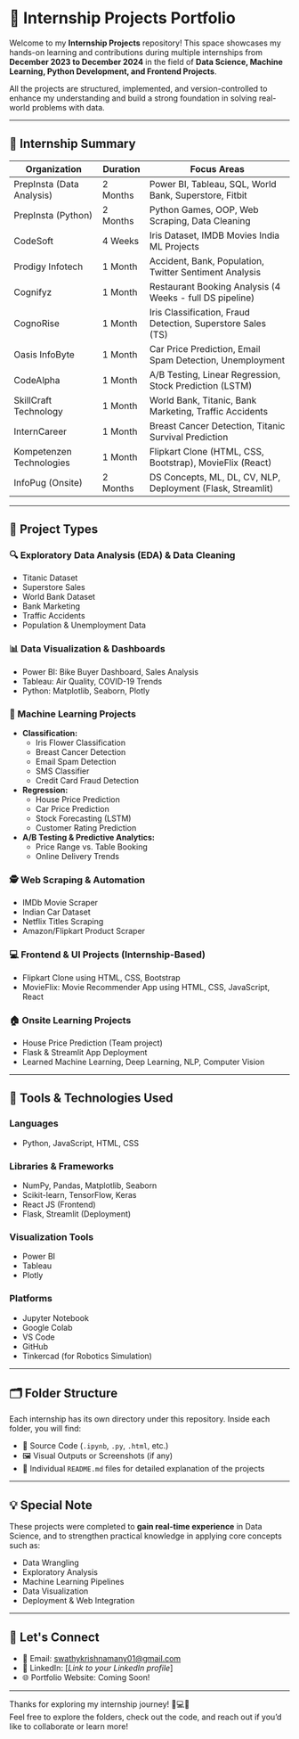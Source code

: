 # 📁 Internship Projects Portfolio

Welcome to my **Internship Projects** repository! This space showcases my hands-on learning and contributions during multiple internships from **December 2023 to December 2024** in the field of **Data Science, Machine Learning, Python Development, and Frontend Projects**.

All the projects are structured, implemented, and version-controlled to enhance my understanding and build a strong foundation in solving real-world problems with data.

---

## 🌟 Internship Summary

| Organization               | Duration   | Focus Areas                                                 |
|----------------------------|------------|--------------------------------------------------------------|
| PrepInsta (Data Analysis)  | 2 Months   | Power BI, Tableau, SQL, World Bank, Superstore, Fitbit       |
| PrepInsta (Python)         | 2 Months   | Python Games, OOP, Web Scraping, Data Cleaning               |
| CodeSoft                   | 4 Weeks    | Iris Dataset, IMDB Movies India ML Projects                  |
| Prodigy Infotech           | 1 Month    | Accident, Bank, Population, Twitter Sentiment Analysis       |
| Cognifyz                   | 1 Month    | Restaurant Booking Analysis (4 Weeks - full DS pipeline)     |
| CognoRise                  | 1 Month    | Iris Classification, Fraud Detection, Superstore Sales (TS)  |
| Oasis InfoByte             | 1 Month    | Car Price Prediction, Email Spam Detection, Unemployment     |
| CodeAlpha                  | 1 Month    | A/B Testing, Linear Regression, Stock Prediction (LSTM)      |
| SkillCraft Technology      | 1 Month    | World Bank, Titanic, Bank Marketing, Traffic Accidents       |
| InternCareer               | 1 Month    | Breast Cancer Detection, Titanic Survival Prediction         |
| Kompetenzen Technologies   | 1 Month    | Flipkart Clone (HTML, CSS, Bootstrap), MovieFlix (React)     |
| InfoPug (Onsite)           | 2 Months   | DS Concepts, ML, DL, CV, NLP, Deployment (Flask, Streamlit)  |

---

## 📂 Project Types

### 🔍 Exploratory Data Analysis (EDA) & Data Cleaning
- Titanic Dataset  
- Superstore Sales  
- World Bank Dataset  
- Bank Marketing  
- Traffic Accidents  
- Population & Unemployment Data  

### 📊 Data Visualization & Dashboards
- Power BI: Bike Buyer Dashboard, Sales Analysis  
- Tableau: Air Quality, COVID-19 Trends  
- Python: Matplotlib, Seaborn, Plotly  

### 🧠 Machine Learning Projects
- **Classification:**  
  - Iris Flower Classification  
  - Breast Cancer Detection  
  - Email Spam Detection  
  - SMS Classifier  
  - Credit Card Fraud Detection  
- **Regression:**  
  - House Price Prediction  
  - Car Price Prediction  
  - Stock Forecasting (LSTM)  
  - Customer Rating Prediction  
- **A/B Testing & Predictive Analytics:**  
  - Price Range vs. Table Booking  
  - Online Delivery Trends  

### 🕵️ Web Scraping & Automation
- IMDb Movie Scraper  
- Indian Car Dataset  
- Netflix Titles Scraping  
- Amazon/Flipkart Product Scraper  

### 💻 Frontend & UI Projects (Internship-Based)
- Flipkart Clone using HTML, CSS, Bootstrap  
- MovieFlix: Movie Recommender App using HTML, CSS, JavaScript, React  

### 🏠 Onsite Learning Projects
- House Price Prediction (Team project)  
- Flask & Streamlit App Deployment  
- Learned Machine Learning, Deep Learning, NLP, Computer Vision  

---

## 🚀 Tools & Technologies Used

### Languages
- Python, JavaScript, HTML, CSS

### Libraries & Frameworks
- NumPy, Pandas, Matplotlib, Seaborn  
- Scikit-learn, TensorFlow, Keras  
- React JS (Frontend)  
- Flask, Streamlit (Deployment)

### Visualization Tools
- Power BI  
- Tableau  
- Plotly

### Platforms
- Jupyter Notebook  
- Google Colab  
- VS Code  
- GitHub  
- Tinkercad (for Robotics Simulation)

---

## 🗂️ Folder Structure

Each internship has its own directory under this repository. Inside each folder, you will find:

- 📄 Source Code (`.ipynb`, `.py`, `.html`, etc.)
- 🖼️ Visual Outputs or Screenshots (if any)
- 📘 Individual `README.md` files for detailed explanation of the projects

---

## 💡 Special Note

These projects were completed to **gain real-time experience** in Data Science, and to strengthen practical knowledge in applying core concepts such as:

- Data Wrangling  
- Exploratory Analysis  
- Machine Learning Pipelines  
- Data Visualization  
- Deployment & Web Integration

---

## 🙌 Let's Connect

- 📧 Email: swathykrishnamany01@gmail.com  
- 🔗 LinkedIn: [*Link to your LinkedIn profile*]  
- 🌐 Portfolio Website: Coming Soon!

---

Thanks for exploring my internship journey! 🌱💻✨  
Feel free to explore the folders, check out the code, and reach out if you’d like to collaborate or learn more!
